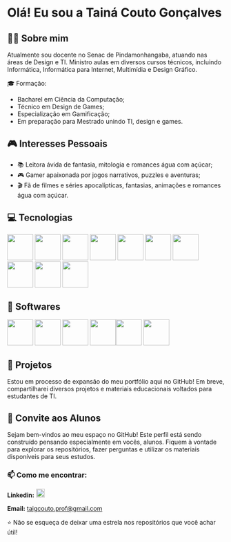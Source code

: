 # Olá! Eu sou a Tainá Couto Gonçalves

## 👩‍🏫 Sobre mim
Atualmente sou docente no Senac de Pindamonhangaba, atuando nas áreas de Design e TI. Ministro aulas em diversos cursos técnicos, incluindo Informática, Informática para Internet, Multimídia e Design Gráfico.

🎓 Formação:
- Bacharel em Ciência da Computação;
- Técnico em Design de Games;
- Especialização em Gamificação;
- Em preparação para Mestrado unindo TI, design e games.

## 🎮 Interesses Pessoais
- 📚 Leitora ávida de fantasia, mitologia e romances água com açúcar;
- 🎮 Gamer apaixonada por jogos narrativos, puzzles e aventuras;
- 🎬 Fã de filmes e séries apocalípticas, fantasias, animações e romances água com açúcar.


## 💻 Tecnologias
<img src="https://cdn.jsdelivr.net/gh/devicons/devicon@latest/icons/html5/html5-original.svg" width="60" height="60" /> <img src="https://cdn.jsdelivr.net/gh/devicons/devicon@latest/icons/css3/css3-original.svg" width="60" height="60"/> <img src="https://cdn.jsdelivr.net/gh/devicons/devicon@latest/icons/javascript/javascript-original.svg" width="60" height="60"/> <img src="https://cdn.jsdelivr.net/gh/devicons/devicon@latest/icons/csharp/csharp-original.svg" width="60" height="60"/> <img src="https://cdn.jsdelivr.net/gh/devicons/devicon@latest/icons/cplusplus/cplusplus-original.svg" width="60" height="60"/> <img src="https://cdn.jsdelivr.net/gh/devicons/devicon@latest/icons/arduino/arduino-original.svg" width="60" height="60" /> <img src="https://cdn.jsdelivr.net/gh/devicons/devicon@latest/icons/react/react-original.svg" width="60" height="60"/> <img src="https://cdn.jsdelivr.net/gh/devicons/devicon@latest/icons/git/git-original.svg" width="60" height="60" /> <img src="https://cdn.jsdelivr.net/gh/devicons/devicon@latest/icons/php/php-original.svg" width="60" height="60"/> <img src="https://cdn.jsdelivr.net/gh/devicons/devicon@latest/icons/mysql/mysql-original.svg"  width="60" height="60"/>


## 🎨 Softwares
<img src="https://www.adobe.com/cc-shared/assets/img/product-icons/svg/illustrator-40.svg" width="60" height="60" /> <img src="https://www.adobe.com/cc-shared/assets/img/product-icons/svg/after-effects.svg" width="60" height="60" /> <img src="https://cdn.jsdelivr.net/gh/devicons/devicon@latest/icons/photoshop/photoshop-original.svg" width="60" height="60"/> <img src="https://www.adobe.com/cc-shared/assets/img/product-icons/svg/indesign-40.svg" width="60" height="60" /><img src="https://cdn.jsdelivr.net/gh/devicons/devicon@latest/icons/figma/figma-original.svg" width="60" height="60" /> <img src="https://construct-static.com/images/v1384/r/global/construct-3-logo_v43.png" width="60" height="60" /> 
          

## 📌 Projetos
Estou em processo de expansão do meu portfólio aqui no GitHub! Em breve, compartilharei diversos projetos e materiais educacionais voltados para estudantes de TI.  

## 🌟 Convite aos Alunos
Sejam bem-vindos ao meu espaço no GitHub! Este perfil está sendo construído pensando especialmente em vocês, alunos. Fiquem à vontade para explorar os repositórios, fazer perguntas e utilizar os materiais disponíveis para seus estudos.

### 📫 Como me encontrar:
**Linkedin:**
<a href="https://www.linkedin.com/in/tain%C3%A1-couto-gon%C3%A7alves-92b065276/"><img src="https://t.ctcdn.com.br/ClbNm_AxWl6gDsKOKmnZXzmsIXI=/1080x1080/smart/i490027.jpeg" width="20" alt="Descrição da imagem"></a>

**Email:** taigcouto.prof@gmail.com

⭐ Não se esqueça de deixar uma estrela nos repositórios que você achar útil!

